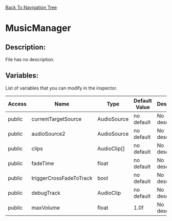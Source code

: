 [Back To Navigation Tree](https://wesleywh.github.io/githubpages/docs/navigation.html)
# MusicManager

## Description:
File has no description.

## Variables:
List of variables that you can modify in the inspector.

|Access|Name|Type|Default Value|Description|
|---|---|---|---|---|
|public|currentTargetSource|AudioSource|no default|No description.|
|public|audioSource2|AudioSource|no default|No description.|
|public|clips|AudioClip[]|no default|No description.|
|public|fadeTime|float|no default|No description.|
|public|triggerCrossFadeToTrack|bool|no default|No description.|
|public|debugTrack|AudioClip|no default|No description.|
|public|maxVolume|float|1.0f|No description.|
